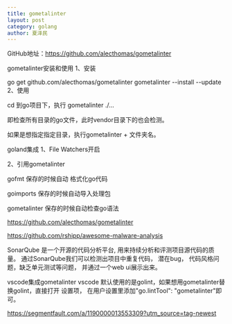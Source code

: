 ```yaml
---
title: gometalinter
layout: post
category: golang
author: 夏泽民
---
```

GitHub地址：https://github.com/alecthomas/gometalinter

gometalinter安装和使用
1、安装

go get github.com/alecthomas/gometalinter
gometalinter --install --update
2、使用

cd 到go项目下，执行 gometalinter ./...

即检查所有目录的go文件，此时vendor目录下的也会检测。

如果是想指定指定目录，执行gometalinter + 文件夹名。

 

goland集成
1、File Watchers开启



2、引用gometalinter



gofmt 保存的时候自动 格式化go代码

goimports  保存的时候自动导入处理包

gometalinter 保存的时候自动检查go语法
<!-- more -->
https://github.com/alecthomas/gometalinter

https://github.com/rshipp/awesome-malware-analysis

SonarQube 是一个开源的代码分析平台, 用来持续分析和评测项目源代码的质量。 通过SonarQube我们可以检测出项目中重复代码， 潜在bug， 代码风格问题，缺乏单元测试等问题， 并通过一个web ui展示出来。

vscode集成gometalinter
vscode 默认使用的是golint，如果想用gometalinter替换golint，直接打开
设置项，
在用户设置里添加"go.lintTool": "gometalinter"即可。

https://segmentfault.com/a/1190000013553309?utm_source=tag-newest
